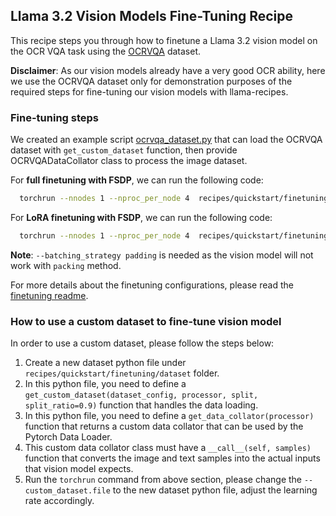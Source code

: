 ## Llama 3.2 Vision Models Fine-Tuning Recipe
This recipe steps you through how to finetune a Llama 3.2 vision model on the OCR VQA task using the [OCRVQA](https://huggingface.co/datasets/HuggingFaceM4/the_cauldron/viewer/ocrvqa?row=0) dataset.

**Disclaimer**: As our vision models already have a very good OCR ability, here we use the OCRVQA dataset only for demonstration purposes of the required steps for fine-tuning our vision models with llama-recipes.

### Fine-tuning steps

We created an example script [ocrvqa_dataset.py](./datasets/ocrvqa_dataset.py) that can load the OCRVQA dataset with `get_custom_dataset` function, then provide OCRVQADataCollator class to process the image dataset.

For **full finetuning with FSDP**, we can run the following code:

```bash
  torchrun --nnodes 1 --nproc_per_node 4  recipes/quickstart/finetuning/finetuning.py --enable_fsdp --lr 1e-5  --num_epochs 3 --batch_size_training 2 --model_name meta-llama/Llama-3.2-11B-Vision-Instruct --dist_checkpoint_root_folder ./finetuned_model --dist_checkpoint_folder fine-tuned  --use_fast_kernels --dataset "custom_dataset" --custom_dataset.test_split "test" --custom_dataset.file "recipes/quickstart/finetuning/datasets/ocrvqa_dataset.py"  --run_validation True --batching_strategy padding
```

For **LoRA finetuning with FSDP**, we can run the following code:

```bash
  torchrun --nnodes 1 --nproc_per_node 4  recipes/quickstart/finetuning/finetuning.py --enable_fsdp --lr 1e-5  --num_epochs 3 --batch_size_training 2 --model_name meta-llama/Llama-3.2-11B-Vision-Instruct --dist_checkpoint_root_folder ./finetuned_model --dist_checkpoint_folder fine-tuned  --use_fast_kernels --dataset "custom_dataset" --custom_dataset.test_split "test" --custom_dataset.file "recipes/quickstart/finetuning/datasets/ocrvqa_dataset.py"  --run_validation True --batching_strategy padding  --use_peft --peft_method lora
```
**Note**: `--batching_strategy padding` is needed as the vision model will not work with `packing` method.

For more details about the finetuning configurations, please read the [finetuning readme](./README.md).

### How to use a custom dataset to fine-tune vision model

In order to use a custom dataset, please follow the steps below:

1. Create a new dataset python file under `recipes/quickstart/finetuning/dataset` folder.
2. In this python file, you need to define a `get_custom_dataset(dataset_config, processor, split, split_ratio=0.9)` function that handles the data loading.
3. In this python file, you need to define a `get_data_collator(processor)` function that returns a custom data collator that can be used by the Pytorch Data Loader.
4. This custom data collator class must have a `__call__(self, samples)` function that converts the image and text samples into the actual inputs that vision model expects.
5. Run the `torchrun` command from above section, please change the `--custom_dataset.file` to the new dataset python file, adjust the learning rate accordingly.
